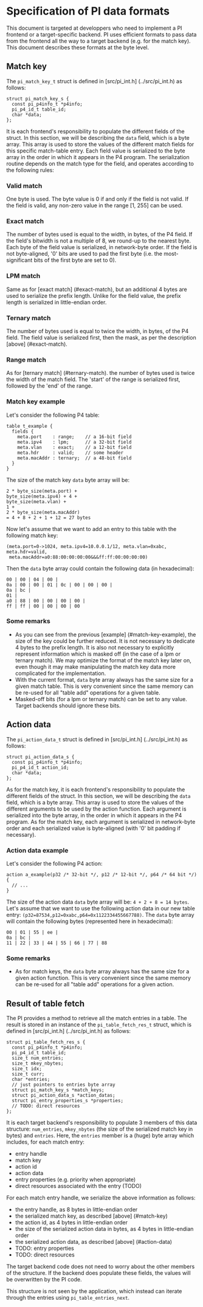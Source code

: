 # Specification of PI data formats

This document is targeted at developpers who need to implement a PI frontend or
a target-specific backend. PI uses efficient formats to pass data from the
frontend all the way to a target backend (e.g. for the match key). This document
describes these formats at the byte level.

## Match key

The `pi_match_key_t` struct is defined in [src/pi_int.h] (../src/pi_int.h) as
follows:
```
struct pi_match_key_s {
  const pi_p4info_t *p4info;
  pi_p4_id_t table_id;
  char *data;
};
```

It is each frontend's responsibility to populate the different fields of the
struct. In this section, we will be describing the `data` field, which is a byte
array. This array is used to store the values of the different match fields for
this specific match-table entry. Each field value is serialized to the byte
array in the order in which it appears in the P4 program. The serialization
routine depends on the match type for the field, and operates according to the
following rules:

### Valid match

One byte is used. The byte value is 0 if and only if the field is not valid. If
the field is valid, any non-zero value in the range [1, 255] can be used.

### Exact match

The number of bytes used is equal to the width, in bytes, of the P4 field. If
the field's bitwidth is not a multiple of 8, we round-up to the nearest
byte. Each byte of the field value is serialized, in network-byte order. If the
field is not byte-aligned, '0' bits are used to pad the first byte (i.e. the
most-significant bits of the first byte are set to 0).

### LPM match

Same as for [exact match] (#exact-match), but an additional 4 bytes are used to
serialize the prefix length. Unlike for the field value, the prefix length is
serialized in little-endian order.

### Ternary match

The number of bytes used is equal to twice the width, in bytes, of the P4
field. The field value is serialized first, then the mask, as per the
description [above] (#exact-match).

### Range match

As for [ternary match] (#ternary-match). the number of bytes used is twice the
width of the match field. The 'start' of the range is serialized first, followed
by the 'end' of the range.

### Match key example

Let's consider the following P4 table:
```
table t_example {
  fields {
    meta.port    : range;    // a 16-bit field
    meta.ipv4    : lpm;      // a 32-bit field
    meta.vlan    : exact;    // a 12-bit field
    meta.hdr     : valid;    // some header
    meta.macAddr : ternary;  // a 48-bit field
  }
}
```
The size of the match key `data` byte array will be:
```
2 * byte_size(meta.port) +
byte_size(meta.ipv4) + 4 +
byte_size(meta.vlan) +
1 +
2 * byte_size(meta.macAddr)
= 4 + 8 + 2 + 1 + 12 = 27 bytes
```
Now let's assume that we want to add an entry to this table with the following
match key:
```
(meta.port=0->1024, meta.ipv4=10.0.0.1/12, meta.vlan=0xabc, meta.hdr=valid,
 meta.macAddr=a0:88:00:00:00:00&&&ff:ff:00:00:00:00)
```
Then the `data` byte array could contain the following data (in hexadecimal):
```
00 | 00 | 04 | 00 |
0a | 00 | 00 | 01 | 0c | 00 | 00 | 00 |
0a | bc |
01 |
a0 | 88 | 00 | 00 | 00 | 00 |
ff | ff | 00 | 00 | 00 | 00
```

### Some remarks

 * As you can see from the previous [example] (#match-key-example), the size of
   the key could be further reduced. It is not necessary to dedicate 4 bytes to
   the prefix length. It is also not necessary to explicitly represent
   information which is masked off (in the case of a lpm or ternary match). We
   may optimize the format of the match key later on, even though it may make
   manipulating the match key data more complicated for the implementation.
 * With the current format, `data` byte array always has the same size for a
   given match table. This is very convenient since the same memory can be
   re-used for all "table add" operations for a given table.
 * Masked-off bits (for a lpm or ternary match) can be set to any value. Target
   backends should ignore these bits.

## Action data

The `pi_action_data_t` struct is defined in [src/pi_int.h] (../src/pi_int.h) as
follows:
```
struct pi_action_data_s {
  const pi_p4info_t *p4info;
  pi_p4_id_t action_id;
  char *data;
};
```

As for the match key, it is each frontend's responsibility to populate the
different fields of the struct. In this section, we will be describing the
`data` field, which is a byte array. This array is used to store the values of
the different arguments to be used by the action function. Each argument is
serialized into the byte array, in the order in which it appears in the P4
program. As for the match key, each argument is serialized in network-byte order
and each serialized value is byte-aligned (with '0' bit padding if necessary).

### Action data example

Let's consider the following P4 action:
```
action a_example(p32 /* 32-bit */, p12 /* 12-bit */, p64 /* 64 bit */) {
  // ...
}
```
The size of the action data `data` byte array will be: `4 + 2 + 8 = 14 bytes`.
Let's assume that we want to use the following action data in our new table
entry: `(p32=87534,p12=0xabc,p64=0x1122334455667788)`. The `data` byte array
will contain the following bytes (represented here in hexadecimal):
```
00 | 01 | 55 | ee |
0a | bc |
11 | 22 | 33 | 44 | 55 | 66 | 77 | 88
```

### Some remarks

 * As for match keys, the `data` byte array always has the same size for a given
   action function. This is very convenient since the same memory can be re-used
   for all "table add" operations for a given action.

## Result of table fetch

The PI provides a method to retrieve all the match entries in a table. The
result is stored in an instance of the `pi_table_fetch_res_t` struct, which is
defined in [src/pi_int.h] (../src/pi_int.h) as follows:
```
struct pi_table_fetch_res_s {
  const pi_p4info_t *p4info;
  pi_p4_id_t table_id;
  size_t num_entries;
  size_t mkey_nbytes;
  size_t idx;
  size_t curr;
  char *entries;
  // just pointers to entries byte array
  struct pi_match_key_s *match_keys;
  struct pi_action_data_s *action_datas;
  struct pi_entry_properties_s *properties;
  // TODO: direct resources
};
```

It is each target backend's responsibility to populate 3 members of this data
structure: `num_entries`, `mkey_nbytes` (the size of the serialized match key in
bytes) and `entries`. Here, the `entries` member is a (huge) byte array which
includes, for each match entry:
 * entry handle
 * match key
 * action id
 * action data
 * entry properties (e.g. priority when appropriate)
 * direct resources associated with the entry (TODO)

For each match entry handle, we serialize the above information as follows:

 * the entry handle, as 8 bytes in little-endian order
 * the serialized match key, as described [above] (#match-key)
 * the action id, as 4 bytes in little-endian order
 * the size of the serialized action data in bytes, as 4 bytes in little-endian
   order
 * the serialized action data, as described [above] (#action-data)
 * TODO: entry properties
 * TODO: direct resources

The target backend code does not need to worry about the other members of the
structure. If the backend does populate these fields, the values will be
overwritten by the PI code.

This structure is not seen by the application, which instead can iterate through
the entries using `pi_table_entries_next`.
